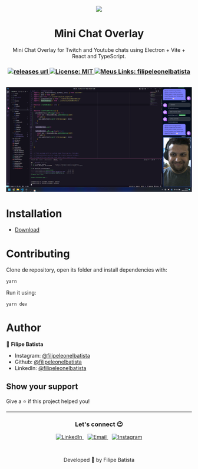 <p align="center">
  <img src="./src/resources/icon.png" width="140px" />
</p>

<h1 align="center">Mini Chat Overlay</h1>
<p align="center">Mini Chat Overlay for Twitch and Youtube chats using Electron + Vite + React and TypeScript.</p>

<h3 align="center">

  <!-- Version -->
  <a href="https://github.com/filipeleonelbatista/mini-chat-overlay/releases">
    <img alt="releases url" src="https://img.shields.io/github/v/release/filipeleonelbatista/mini-chat-overlay?style=for-the-badge&labelColor=1C1E26&color=3b82f6">
  </a>  
  
 <!-- License -->
  <a href="./LICENSE" target="_blank">
    <img alt="License: MIT" src="https://img.shields.io/badge/license%20-MIT-1C1E26?style=for-the-badge&labelColor=1C1E26&color=3b82f6">
  </a>

 <!-- Twitter -->
  <a href="https://filipeleonelbatista.dev.br/links" target="_blank">
    <img alt="Meus Links: filipeleonelbatista" src="https://img.shields.io/twitter/follow/filipeleonelbatista.svg?style=for-the-badge&labelColor=1C1E26&color=3b82f6&logo=twitter" />
  </a>
</h3>

<br />

<img src=".github/preview.png" alt="Sample preview running the app showing Filipe Batista happy on the app screen with Visual Studio Code open in the background">

# Installation

- [Download](https://github.com/filipeleonelbatista/mini-chat-overlay/releases)

# Contributing

Clone de repository, open its folder and install dependencies with:

```sh
yarn
```

Run it using:

```sh
yarn dev
```

# Author

👤 **Filipe Batista**

- Instagram: [@filipeleonelbatista](https://instagram.com/filipeleonelbatista)
- Github: [@filipeleonelbatista](https://github.com/filipeleonelbatista)
- LinkedIn: [@filipeleonelbatista](https://linkedin.com/in/filipeleonelbatista)

## Show your support

Give a ⭐️ if this project helped you!


---

<h3 align="center" >Let's connect 😉</h3>
<p align="center">
  <a href="https://www.linkedin.com/in/filipeleonelbatista/">
    <img alt="LinkedIn" width="22px" src="https://github.com/filipeleonelbatista/filipeleonelbatista/blob/master/assets/052-linkedin.svg" />
  </a>&ensp;
  <a href="mailto:filipe.x2016@gmail.com">
    <img alt="Email" width="22px" src="https://github.com/filipeleonelbatista/filipeleonelbatista/blob/master/assets/gmail.svg" />
  </a>&ensp;
  <a href="https://instagram.com/filipeleonelbatista">
    <img alt="Instagram" width="22px" src="https://github.com/filipeleonelbatista/filipeleonelbatista/blob/master/assets/044-instagram.svg" />
  </a>
</p>
<br />
<p align="center">
    Developed 💜 by Filipe Batista
</p>